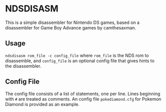 # NDSDISASM

This is a simple disassembler for Nintendo DS games, based on a disassembler for Game Boy Advance games by camthesaxman.

## Usage

`ndsdisasm rom_file -c config_file`
where `rom_file` is the NDS rom to disassemble, and `config_file` is an optional config file that gives hints to the disassembler.

## Config File

The config file consists of a list of statements, one per line. Lines beginning with `#` are treated as comments. An config file `pokediamond.cfg` for Pokemon Diamond is provided as an example.
